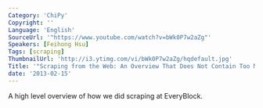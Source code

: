 ```yaml
---
Category: 'ChiPy'
Copyright: ''
Language: 'English'
SourceUrl: '"https://www.youtube.com/watch?v=bWk0P7w2aZg"'
Speakers: [Feihong Hsu]
Tags: [scraping]
ThumbnailUrl: 'http://i3.ytimg.com/vi/bWk0P7w2aZg/hqdefault.jpg'
Title: '"Scraping from the Web: An Overview That Does Not Contain Too Much Cussing"'
date: '2013-02-15'
---
```

A high level overview of how we did scraping at EveryBlock.